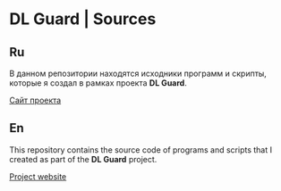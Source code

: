 # DL Guard | Sources

## Ru
В данном репозитории находятся исходники программ и скрипты, которые я создал в рамках проекта <strong>DL Guard</strong>.

[Сайт проекта](https://dl-guard-web.vercel.app/)

## En
This repository contains the source code of programs and scripts that I created as part of the <strong>DL Guard</strong> project.

[Project website](https://dl-guard-web.vercel.app/)
